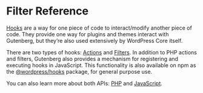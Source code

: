 # Filter Reference

[Hooks](https://developer.wordpress.org/plugins/hooks/) are a way for one piece of code to interact/modify another piece of code. They provide one way for plugins and themes interact with Gutenberg, but they’re also used extensively by WordPress Core itself.

There are two types of hooks: [Actions](https://developer.wordpress.org/plugins/hooks/actions/) and [Filters](https://developer.wordpress.org/plugins/hooks/filters/). In addition to PHP actions and filters, Gutenberg also provides a mechanism for registering and executing hooks in JavaScript. This functionality is also available on npm as the [@wordpress/hooks](https://www.npmjs.com/package/@wordpress/hooks) package, for general purpose use.

You can also learn more about both APIs: [PHP](https://codex.wordpress.org/Plugin_API/) and [JavaScript](https://github.com/WordPress/packages/tree/master/packages/hooks).
